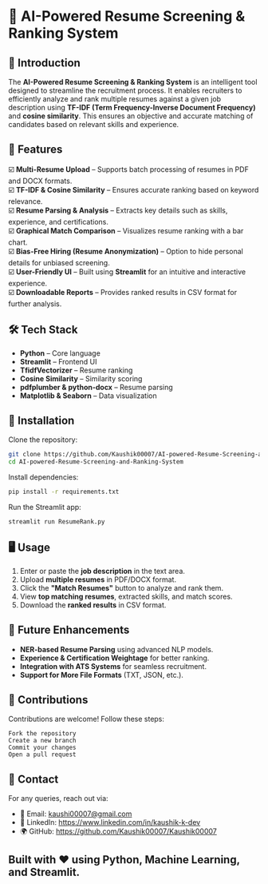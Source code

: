 # 📄 AI-Powered Resume Screening & Ranking System

## 🚀 Introduction
The **AI-Powered Resume Screening & Ranking System** is an intelligent tool designed to streamline the recruitment process. It enables recruiters to efficiently analyze and rank multiple resumes against a given job description using **TF-IDF (Term Frequency-Inverse Document Frequency)** and **cosine similarity**. This ensures an objective and accurate matching of candidates based on relevant skills and experience.

## 🎯 Features
☑️ **Multi-Resume Upload** – Supports batch processing of resumes in PDF and DOCX formats.  
☑️ **TF-IDF & Cosine Similarity** – Ensures accurate ranking based on keyword relevance.  
☑️ **Resume Parsing & Analysis** – Extracts key details such as skills, experience, and certifications.  
☑️ **Graphical Match Comparison** – Visualizes resume ranking with a bar chart.  
☑️ **Bias-Free Hiring (Resume Anonymization)** – Option to hide personal details for unbiased screening.  
☑️ **User-Friendly UI** – Built using **Streamlit** for an intuitive and interactive experience.  
☑️ **Downloadable Reports** – Provides ranked results in CSV format for further analysis.  

## 🛠 Tech Stack
- **Python** – Core language
- **Streamlit** – Frontend UI
- **TfidfVectorizer** – Resume ranking
- **Cosine Similarity** – Similarity scoring
- **pdfplumber & python-docx** – Resume parsing
- **Matplotlib & Seaborn** – Data visualization

## 📌 Installation
Clone the repository:
```bash
git clone https://github.com/Kaushik00007/AI-powered-Resume-Screening-and-Ranking-System
cd AI-powered-Resume-Screening-and-Ranking-System
```

Install dependencies:
```bash
pip install -r requirements.txt
```

Run the Streamlit app:
```bash
streamlit run ResumeRank.py
```

## 🖥️ Usage
1. Enter or paste the **job description** in the text area.
2. Upload **multiple resumes** in PDF/DOCX format.
3. Click the **"Match Resumes"** button to analyze and rank them.
4. View **top matching resumes**, extracted skills, and match scores.
5. Download the **ranked results** in CSV format.

## 🔮 Future Enhancements
- **NER-based Resume Parsing** using advanced NLP models.
- **Experience & Certification Weightage** for better ranking.
- **Integration with ATS Systems** for seamless recruitment.
- **Support for More File Formats** (TXT, JSON, etc.).

## 🙌 Contributions
Contributions are welcome! Follow these steps:
```
Fork the repository
Create a new branch 
Commit your changes
Open a pull request
```
## 📧 Contact
For any queries, reach out via:

- 📧 Email: kaushi00007@gmail.com  
- 🔗 LinkedIn: https://www.linkedin.com/in/kaushik-k-dev
- 🌍 GitHub: https://github.com/Kaushik00007/Kaushik00007

## Built with ❤️ using Python, Machine Learning, and Streamlit. 
